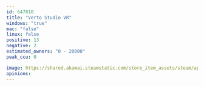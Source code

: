 ```yaml
---
id: 647810
title: "Verto Studio VR"
windows: "true"
mac: "false"
linux: false
positive: 13
negative: 2
estimated_owners: "0 - 20000"
peak_ccu: 0

image: https://shared.akamai.steamstatic.com/store_item_assets/steam/apps/647810/header.jpg?t=1613115463
opinions:
---
```

